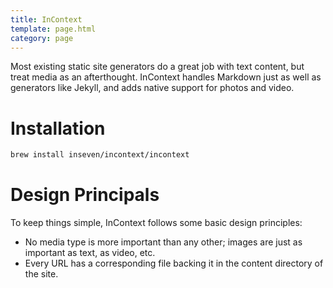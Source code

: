 ```yaml
---
title: InContext
template: page.html
category: page
---
```


Most existing static site generators do a great job with text content, but treat media as an afterthought. InContext handles Markdown just as well as generators like Jekyll, and adds native support for photos and video.

# Installation

```bash
brew install inseven/incontext/incontext
```

# Design Principals

To keep things simple, InContext follows some basic design principles:

- No media type is more important than any other; images are just as important as text, as video, etc.
- Every URL has a corresponding file backing it in the content directory of the site.
